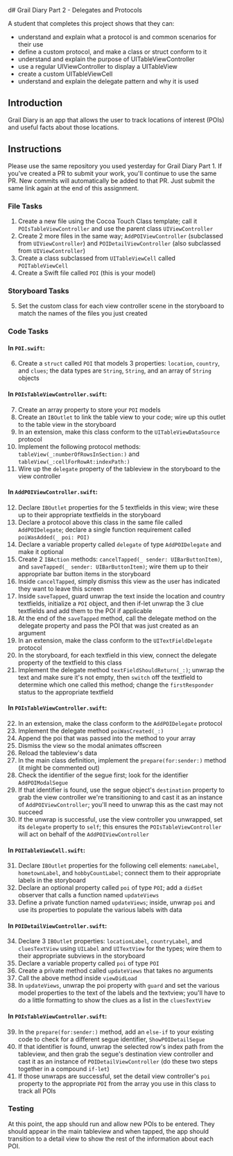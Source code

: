 d# Grail Diary Part 2 - Delegates and Protocols

A student that completes this project shows that they can:

- understand and explain what a protocol is and common scenarios for their use
- define a custom protocol, and make a class or struct conform to it
- understand and explain the purpose of UITableViewController
- use a regular UIViewController to display a UITableView
- create a custom UITableViewCell
- understand and explain the delegate pattern and why it is used

## Introduction

Grail Diary is an app that allows the user to track locations of interest (POIs) and useful facts about those locations.

## Instructions

Please use the same repository you used yesterday for Grail Diary Part 1. If you've created a PR to submit your work, you'll continue to use the same PR. New commits will automatically be added to that PR. Just submit the same link again at the end of this assignment.

### File Tasks

1. Create a new file using the Cocoa Touch Class template; call it `POIsTableViewController` and use the parent class `UIViewController`
2. Create 2 more files in the same way; `AddPOIViewController` (subclassed from `UIViewController`) and `POIDetailViewController` (also subclassed from `UIViewController`)
3. Create a class subclassed from `UITableViewCell` called `POITableViewCell`
4. Create a Swift file called `POI` (this is your model)

### Storyboard Tasks

5. Set the custom class for each view controller scene in the storyboard to match the names of the files you just created

### Code Tasks

#### In `POI.swift`:

6. Create a `struct` called `POI` that models 3 properties: `location`, `country`, and `clues`; the data types are `String`, `String`, and an array of `String` objects

#### In `POIsTableViewController.swift`:

7. Create an array property to store your `POI` models
8. Create an `IBOutlet` to link the table view to your code; wire up this outlet to the table view in the storyboard
9. In an extension, make this class conform to the `UITableViewDataSource` protocol
10. Implement the following protocol methods: `tableView(_:numberOfRowsInSection:)` and `tableView(_:cellForRowAt:indexPath:)`
11. Wire up the `delegate` property of the tableview in the storyboard to the view controller

#### In `AddPOIViewController.swift`:

12. Declare `IBOutlet` properties for the 5 textfields in this view; wire these up to their appropriate textfields in the storyboard
13. Declare a protocol above this class in the same file called `AddPOIDelegate`; declare a single function requirement called `poiWasAdded(_ poi: POI)`
14. Declare a variable property called `delegate` of type `AddPOIDelegate` and make it optional
15. Create 2 `IBAction` methods: `cancelTapped(_ sender: UIBarButtonItem)`, and `saveTapped(_ sender: UIBarButtonItem)`; wire them up to their appropriate bar button items in the storyboard
16. Inside `cancelTapped`, simply dismiss this view as the user has indicated they want to leave this screen
17. Inside `saveTapped`, guard unwrap the text inside the location and country textfields, initialize a `POI` object, and then if-let unwrap the 3 clue textfields and add them to the POI if applicable
18. At the end of the `saveTapped` method, call the delegate method on the delegate property and pass the POI that was just created as an argument
19. In an extension, make the class conform to the `UITextFieldDelegate` protocol
20. In the storyboard, for each textfield in this view, connect the delegate property of the textfield to this class
21. Implement the delegate method `textFieldShouldReturn(_:)`; unwrap the text and make sure it's not empty, then `switch` off the textfield to determine which one called this method; change the `firstResponder` status to the appropriate textfield

#### In `POIsTableViewController.swift`:

22. In an extension, make the class conform to the `AddPOIDelegate` protocol
23. Implement the delegate method `poiWasCreated(_:)`
24. Append the poi that was passed into the method to your array
25. Dismiss the view so the modal animates offscreen
26. Reload the tableview's data
27. In the main class definition, implement the `prepare(for:sender:)` method (it might be commented out)
28. Check the identifier of the segue first; look for the identifier `AddPOIModalSegue`
29. If that identifier is found, use the segue object's `destination` property to grab the view controller we're transitioning to and cast it as an instance of `AddPOIViewController`; you'll need to unwrap this as the cast may not succeed
30. If the unwrap is successful, use the view controller you unwrapped, set its `delegate` property to `self`; this ensures the `POIsTableViewController` will act on behalf of the `AddPOIViewController`

#### In `POITableViewCell.swift`:

31. Declare `IBOutlet` properties for the following cell elements: `nameLabel`, `hometownLabel`, and `hobbyCountLabel`; connect them to their appropriate labels in the storyboard
32. Declare an optional property called `poi` of type `POI`; add a `didSet` observer that calls a function named `updateViews`
33. Define a private function named `updateViews`; inside, unwrap `poi` and use its properties to populate the various labels with data

#### In `POIDetailViewController.swift`:

34. Declare 3 `IBOutlet` properties: `locationLabel`, `countryLabel`, and `cluesTextView` using `UILabel` and `UITextView` for the types; wire them to their appropriate subviews in the storyboard
35. Declare a variable property called `poi` of type `POI`
36. Create a private method called `updateViews` that takes no arguments
37. Call the above method inside `viewDidLoad`
38. In `updateViews`, unwrap the poi property with `guard` and set the various model properties to the text of the labels and the textview; you'll have to do a little formatting to show the clues as a list in the `cluesTextView`

#### In `POIsTableViewController.swift`:

39. In the `prepare(for:sender:)` method, add an `else-if` to your existing code to check for a different segue identifier, `ShowPOIDetailSegue`
40. If that identifier is found, unwrap the selected row's index path from the tableview, and then grab the segue's destination view controller and cast it as an instance of `POIDetailViewController` (do these two steps together in a compound `if-let`)
41. If those unwraps are successful, set the detail view controller's `poi` property to the appropriate `POI` from the array you use in this class to track all POIs

### Testing

At this point, the app should run and allow new POIs to be entered. They should appear in the main tableview and when tapped, the app should transition to a detail view to show the rest of the information about each POI.
